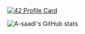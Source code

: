 
[![42 Profile Card](https://1337-readme.vercel.app/api/profile?cursus=42cursus&login=asaadi)](https://github.com/mohouyizme/1337-readme)


![A-saadi's GitHub stats](https://github-readme-stats.vercel.app/api?username=a-saadi&show_icons=true)

